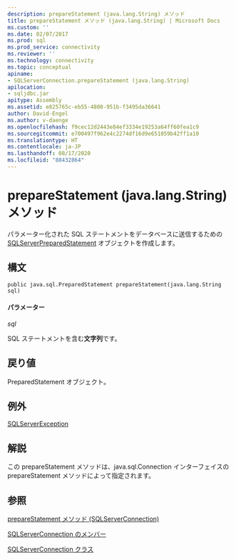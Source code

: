 ```yaml
---
description: prepareStatement (java.lang.String) メソッド
title: prepareStatement メソッド (java.lang.String) | Microsoft Docs
ms.custom: ''
ms.date: 02/07/2017
ms.prod: sql
ms.prod_service: connectivity
ms.reviewer: ''
ms.technology: connectivity
ms.topic: conceptual
apiname:
- SQLServerConnection.prepareStatement (java.lang.String)
apilocation:
- sqljdbc.jar
apitype: Assembly
ms.assetid: e825765c-eb55-4800-951b-f3495da36641
author: David-Engel
ms.author: v-daenge
ms.openlocfilehash: f9cec12d2443e84ef3334e19253a64ff60fea1c9
ms.sourcegitcommit: e700497f962e4c2274df16d9e651059b42ff1a10
ms.translationtype: HT
ms.contentlocale: ja-JP
ms.lasthandoff: 08/17/2020
ms.locfileid: "88432864"
---
```

# <a name="preparestatement-method-javalangstring"></a>prepareStatement (java.lang.String) メソッド

パラメーター化された SQL ステートメントをデータベースに送信するための [SQLServerPreparedStatement](./sqlserverpreparedstatement-class.md) オブジェクトを作成します。

## <a name="syntax"></a>構文

```
public java.sql.PreparedStatement prepareStatement(java.lang.String sql)
```

#### <a name="parameters"></a>パラメーター
*sql*

SQL ステートメントを含む**文字列**です。

## <a name="return-value"></a>戻り値
PreparedStatement オブジェクト。

## <a name="exceptions"></a>例外  
[SQLServerException](./sqlserverexception-class.md)

## <a name="remarks"></a>解説
この prepareStatement メソッドは、java.sql.Connection インターフェイスの prepareStatement メソッドによって指定されます。

## <a name="see-also"></a>参照

[prepareStatement メソッド &#40;SQLServerConnection&#41;](./preparestatement-method-sqlserverconnection.md)

[SQLServerConnection のメンバー](./sqlserverconnection-members.md)

[SQLServerConnection クラス](./sqlserverconnection-class.md)
